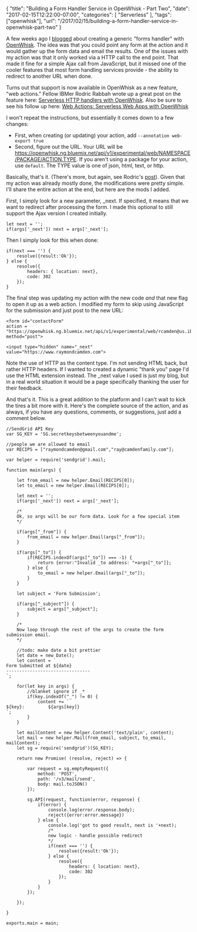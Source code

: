 
{
	"title": "Building a Form Handler Service in OpenWhisk - Part Two",
	"date": "2017-02-15T12:22:00-07:00",
	"categories": [
		"Serverless"
	],
	"tags": ["openwhisk"],
	"url": "/2017/02/15/building-a-form-handler-service-in-openwhisk-part-two"
}

A few weeks ago I [blogged](https://www.raymondcamden.com/2017/01/25/building-a-form-handler-service-in-openwhisk) about creating a generic "forms handler" with [OpenWhisk](https://developer.ibm.com/openwhisk/). The idea was that you could point any form at the action and it would gather up the form data and email the results. One of the issues with my action was that it only worked via a HTTP call to the end point. That made it fine for a simple Ajax call from JavaScript, but it missed one of the cooler features that most form handling services provide - the ability to redirect to another URL when done.

Turns out that support is now available in OpenWhisk as a new feature, "web actions." Fellow IBMer Rodric Rabbah wrote up a great post on the feature here: [Serverless HTTP handlers with OpenWhisk](https://medium.com/openwhisk/serverless-http-handlers-with-openwhisk-90a986cc7cdd#.oifkk4uxz). Also be sure to see his follow up here: [Web Actions: Serverless Web Apps with OpenWhisk](https://medium.com/openwhisk/web-actions-serverless-web-apps-with-openwhisk-f21db459f9ba#.n8ddwapgx)

I won't repeat the instructions, but essentially it comes down to a few changes:

* First, when creating (or updating) your action, add <code>\-\-annotation web-export true</code>
* Second, figure out the URL. Your URL will be https://openwhisk.ng.bluemix.net/api/v1/experimental/web/NAMESPACE/PACKAGE/ACTION.TYPE. If you aren't using a package for your action, use <code>default</code>. The TYPE value is one of json, html, text, or http. 

Basically, that's it. (There's more, but again, see Rodric's [post](https://medium.com/openwhisk/serverless-http-handlers-with-openwhisk-90a986cc7cdd#.oifkk4uxz)). Given that my action was already mostly done, the modifications were pretty simple. I'll share the entire action at the end, but here are the mods I added.

First, I simply look for a new parameter, _next. If specified, it means that we want to redirect after processing the form. I made this optional to still support the Ajax version I created initially.

<pre><code class="language-javascript">let next = '';
if(args['_next']) next = args['_next'];
</code></pre>

Then I simply look for this when done:

<pre><code class="language-javascript">if(next === '') {
	resolve({result:'Ok'});
} else {
	resolve({
		headers: { location: next},
		code: 302
	});
}
</code></pre>

The final step was updating my action with the new code *and* that new flag to open it up as a web action. I modified my form to skip using JavaScript for the submission and just post to the new URL:

<pre><code class="language-javascript">&lt;form id="contactForm"
action = "https://openwhisk.ng.bluemix.net/api/v1/experimental/web/rcamden@us.ibm.com_My%20Space/default/sendmail.http" 
method="post"&gt;

&lt;input type="hidden" name="_next" value="https://www.raymondcamden.com"&gt;
</code></pre>

Note the use of HTTP as the content type. I'm not sending HTML back, but rather HTTP headers. If I wanted to created a dynamic "thank you" page I'd use the HTML extension instead. The _next value I used is just my blog, but in a real world situation it would be a page specifically thanking the user for their feedback.

And that's it. This is a great addition to the platform and I can't wait to kick the tires a bit more with it. Here's the complete source of the action, and as always, if you have any questions, comments, or suggestions, just add a comment below.

<pre><code class="language-javascript">&#x2F;&#x2F;SendGrid API Key
var SG_KEY = &#x27;SG.secretkeysbetweenyouandme&#x27;;

&#x2F;&#x2F;people we are allowed to email
var RECIPS = [&quot;raymondcamden@gmail.com&quot;,&quot;ray@camdenfamily.com&quot;];

var helper = require(&#x27;sendgrid&#x27;).mail;

function main(args) {

	let from_email = new helper.Email(RECIPS[0]);
	let to_email = new helper.Email(RECIPS[0]);

	let next = &#x27;&#x27;;
	if(args[&#x27;_next&#x27;]) next = args[&#x27;_next&#x27;];

	&#x2F;*
	Ok, so args will be our form data. Look for a few special item
	*&#x2F;

	if(args[&quot;_from&quot;]) {
		from_email = new helper.Email(args[&quot;_from&quot;]);
	}

	if(args[&quot;_to&quot;]) {
		if(RECIPS.indexOf(args[&quot;_to&quot;]) === -1) {
			return {error:&quot;Invalid _to address: &quot;+args[&quot;_to&quot;]};
		} else {
			to_email = new helper.Email(args[&quot;_to&quot;]);
		}
	}

	let subject = &#x27;Form Submission&#x27;;

	if(args[&quot;_subject&quot;]) {
		subject = args[&quot;_subject&quot;];
	}

	&#x2F;*
	Now loop through the rest of the args to create the form submission email.
	*&#x2F;

	&#x2F;&#x2F;todo: make date a bit prettier
	let date = new Date();
	let content = `
Form Submitted at ${date}
--------------------------------
`;

	for(let key in args) {
		&#x2F;&#x2F;blanket ignore if _*
		if(key.indexOf(&quot;_&quot;) != 0) {
			content += `
${key}:			${args[key]}
`;
		}
	}

	let mailContent = new helper.Content(&#x27;text&#x2F;plain&#x27;, content);
	let mail = new helper.Mail(from_email, subject, to_email, mailContent);
	let sg = require(&#x27;sendgrid&#x27;)(SG_KEY);

	return new Promise( (resolve, reject) =&gt; {

		var request = sg.emptyRequest({
			method: &#x27;POST&#x27;,
			path: &#x27;&#x2F;v3&#x2F;mail&#x2F;send&#x27;,
			body: mail.toJSON()
		});
		
		sg.API(request, function(error, response) {
			if(error) {
				console.log(error.response.body);
				reject({error:error.message}) 
			} else {
				console.log(&#x27;got to good result, next is &#x27;+next);
				&#x2F;*
				new logic - handle possible redirect
				*&#x2F;
				if(next === &#x27;&#x27;) {
					resolve({result:&#x27;Ok&#x27;});
				} else {
					resolve({
						headers: { location: next},
						code: 302
					});
				}
			}
		});

	});

}

exports.main = main;
</code></pre>

